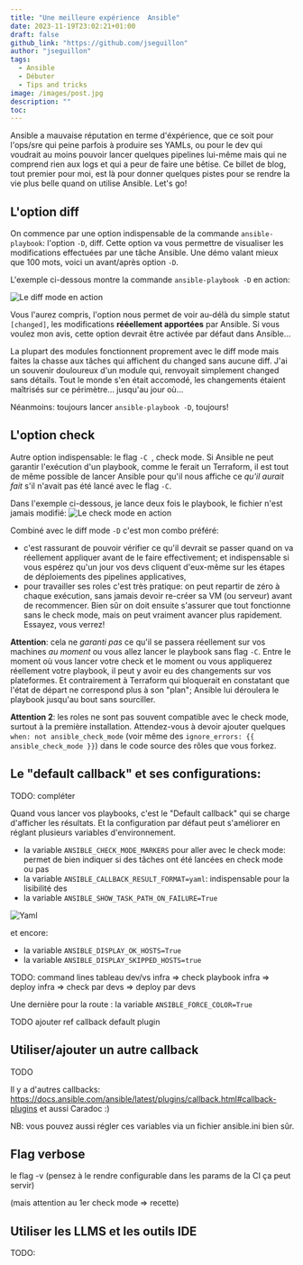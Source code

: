 ```yaml
---
title: "Une meilleure expérience  Ansible"
date: 2023-11-19T23:02:21+01:00
draft: false
github_link: "https://github.com/jseguillon"
author: "jseguillon"
tags:
  - Ansible
  - Débuter
  - Tips and tricks
image: /images/post.jpg
description: ""
toc:
---
```


Ansible a mauvaise réputation en terme d'éxpérience, que ce soit pour l'ops/sre qui peine parfois à produire ses YAMLs, ou pour le dev qui voudrait au moins pouvoir lancer quelques pipelines lui-même mais qui ne comprend rien aux logs et qui a peur de faire une bêtise. Ce billet de blog, tout premier pour moi, est là pour donner quelques pistes pour se rendre la vie plus belle quand on utilise Ansible. Let's go!

## L'option diff 

On commence par une option indispensable de la commande `ansible-playbook`: l'option `-D`, diff. Cette option va vous permettre de visualiser les modifications effectuées par une tâche Ansible. Une démo valant mieux que 100 mots, voici un avant/après option `-D`.

L'exemple ci-dessous montre la commande `ansible-playbook -D` en action: 

![Le diff mode en action](/images/blogs/01-ansible-facile/diff_mod.png "Le diff mode en action")

Vous l'aurez compris, l'option nous permet de voir au-délà du simple statut `[changed]`, les modifications **rééellement apportées** par Ansible. Si vous voulez mon avis, cette option devrait être activée par défaut dans Ansible...

La plupart des modules fonctionnent proprement avec le diff mode mais faites la chasse aux tâches qui affichent du changed sans aucune diff. J'ai un souvenir douloureux d'un module qui, renvoyait simplement changed sans détails. Tout le monde s'en était accomodé, les changements étaient maîtrisés sur ce périmètre... jusqu'au jour où...

Néanmoins: toujours lancer `ansible-playbook -D`, toujours!

## L'option check

Autre option indispensable: le flag `-C `, check mode. Si Ansible ne peut garantir l'exécution d'un playbook, comme le ferait un Terraform, il est tout de même possible de lancer Ansible pour qu'il nous affiche ce *qu'il aurait fait* s'il n'avait pas été lancé avec le flag `-C`. 

Dans l'exemple ci-dessous, je lance deux fois le playbook, le fichier n'est jamais modifié:
![Le check mode en action](/images/blogs/01-ansible-facile/check_mod.png "Le check mode en action")

Combiné avec le diff mode `-D` c'est mon combo préféré:
* c'est rassurant de pouvoir vérifier ce qu'il devrait se passer quand on va réellement appliquer avant de le faire effectivement; et indispensable si vous espérez qu'un jour vos devs cliquent d'eux-même sur les étapes de déploiements des pipelines applicatives,
* pour travailler ses roles c'est très pratique: on peut repartir de zéro à chaque exécution, sans jamais devoir re-créer sa VM (ou serveur) avant de recommencer. Bien sûr on doit ensuite s'assurer que tout fonctionne sans le check mode, mais on peut vraiment avancer plus rapidement. Essayez, vous verrez!

**Attention**: cela ne *garanti pas* ce qu'il se passera réellement sur vos machines *au moment* ou vous allez lancer le playbook sans flag `-C`. Entre le moment où vous lancer votre check et le moment ou vous appliquerez réellement votre playbook, il peut y avoir eu des changements sur vos plateformes. Et contrairement à Terraform qui bloquerait en constatant que l'état de départ ne correspond plus à son "plan"; Ansible lui déroulera le playbook jusqu'au bout sans sourciller.

**Attention 2**: les roles ne sont pas souvent compatible avec le check mode, surtout à la première installation. Attendez-vous à devoir ajouter quelques `when: not ansible_check_mode` (voir même des `ignore_errors: {{ ansible_check_mode }}`) dans le code source des rôles que vous forkez.

## Le "default callback" et ses configurations:
TODO: compléter

Quand vous lancer vos playbooks, c'est le "Default callback" qui se charge d'afficher les résultats. Et la configuration par défaut peut s'améliorer en réglant plusieurs variables d'environnement.

* la variable `ANSIBLE_CHECK_MODE_MARKERS` pour aller avec le check mode: permet de bien indiquer si des tâches ont été lancées en check mode ou pas
* la variable `ANSIBLE_CALLBACK_RESULT_FORMAT=yaml`: indispensable pour la lisibilité des 
* la variable `ANSIBLE_SHOW_TASK_PATH_ON_FAILURE=True`

![Yaml](/images/blogs/01-ansible-facile/yaml_format.png "Yaml")

et encore: 
* la variable `ANSIBLE_DISPLAY_OK_HOSTS=True` 
* la variable `ANSIBLE_DISPLAY_SKIPPED_HOSTS=true`

TODO: command lines tableau dev/vs infra
=> check playbook infra
=> deploy infra
=> check par devs
=> deploy par devs

Une dernière pour la route : la variable `ANSIBLE_FORCE_COLOR=True`

TODO ajouter ref callback default plugin

## Utiliser/ajouter un autre callback
TODO

Il y a d'autres callbacks: https://docs.ansible.com/ansible/latest/plugins/callback.html#callback-plugins et aussi Caradoc :) 

NB: vous pouvez aussi régler ces variables via un fichier ansible.ini bien sûr.



## Flag verbose

le flag -v 
(pensez à le rendre configurable dans les params de la CI ça peut servir)


(mais attention au 1er check mode => recette)

## Utiliser les LLMS et les outils IDE 
TODO: 

<!--

## Consulter les magics variables

play_hosts, groups, etc... 


## Des inventaires dynamiques

Les inventory plugins https://docs.ansible.com/ansible/2.9/plugins/inventory.html#plugin-list

et rappel: possibles d'en mettre plusieurs sur la ligne de commande 

## Gérer ses dépendances internes

(probablement pas plus d'une collection (sera tjs temps de découper)  )

## gare aux credentials Ansible

(=no_log chiant et même pas secure à cause du ANSIBLE_DEBUG)

## gare à molécule 

(=oui c'est chouette mais est-ce que ça vaut le coup face à la flakyness alors qu'on a le check mode et des pltfs de recette)

## Produire moins de Ansible ?






## Pour plus tard: 
delegates localhost et connexion local + multiple local

Faire des diffs avec set_facts_diff 

play_host 

forkez vos roles -->